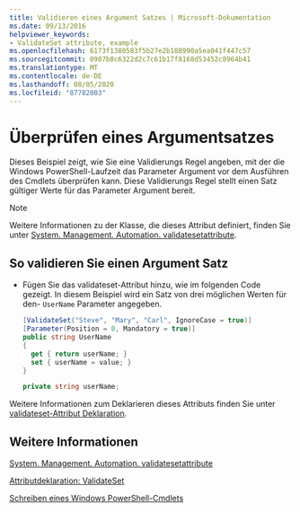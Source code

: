 ```yaml
---
title: Validieren eines Argument Satzes | Microsoft-Dokumentation
ms.date: 09/13/2016
helpviewer_keywords:
- ValidateSet attribute, example
ms.openlocfilehash: 6173f1380583f5b27e2b188990a5ea041f447c57
ms.sourcegitcommit: 0907b8c6322d2c7c61b17f8168d53452c8964b41
ms.translationtype: MT
ms.contentlocale: de-DE
ms.lasthandoff: 08/05/2020
ms.locfileid: "87782003"
---
```

# <a name="how-to-validate-an-argument-set"></a>Überprüfen eines Argumentsatzes

Dieses Beispiel zeigt, wie Sie eine Validierungs Regel angeben, mit der die Windows PowerShell-Laufzeit das Parameter Argument vor dem Ausführen des Cmdlets überprüfen kann. Diese Validierungs Regel stellt einen Satz gültiger Werte für das Parameter Argument bereit.

> [!NOTE]
> Weitere Informationen zu der Klasse, die dieses Attribut definiert, finden Sie unter [System. Management. Automation. validatesetattribute](/dotnet/api/System.Management.Automation.ValidateSetAttribute).

## <a name="to-validate-an-argument-set"></a>So validieren Sie einen Argument Satz

- Fügen Sie das validateset-Attribut hinzu, wie im folgenden Code gezeigt. In diesem Beispiel wird ein Satz von drei möglichen Werten für den- `UserName` Parameter angegeben.

    ```csharp
    [ValidateSet("Steve", "Mary", "Carl", IgnoreCase = true)]
    [Parameter(Position = 0, Mandatory = true)]
    public string UserName
    {
      get { return userName; }
      set { userName = value; }
    }

    private string userName;
    ```

Weitere Informationen zum Deklarieren dieses Attributs finden Sie unter [validateset-Attribut Deklaration](./validateset-attribute-declaration.md).

## <a name="see-also"></a>Weitere Informationen

[System. Management. Automation. validatesetattribute](/dotnet/api/System.Management.Automation.ValidateSetAttribute)

[Attributdeklaration: ValidateSet](./validateset-attribute-declaration.md)

[Schreiben eines Windows PowerShell-Cmdlets](./writing-a-windows-powershell-cmdlet.md)
